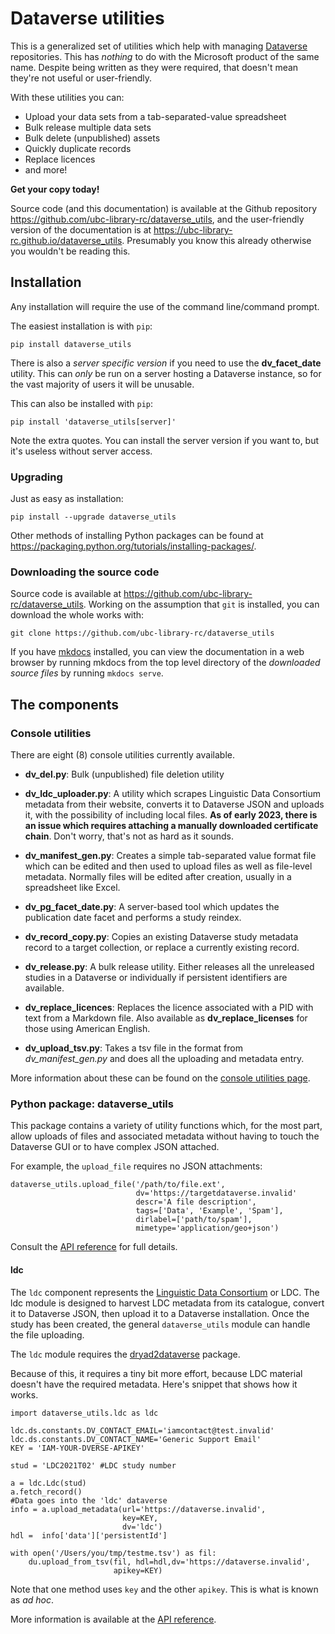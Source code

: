 # Dataverse utilities

This is a generalized set of utilities which help with managing [Dataverse](https://dataverse.org) repositories. This has *nothing* to do with the Microsoft product of the same name. Despite being written as they were required, that doesn't mean they're not useful or user-friendly. 

With these utilities you can:

* Upload your data sets from a tab-separated-value spreadsheet
* Bulk release multiple data sets
* Bulk delete (unpublished) assets
* Quickly duplicate records
* Replace licences
* and more!

**Get your copy today!**

Source code (and this documentation) is available at the Github repository <https://github.com/ubc-library-rc/dataverse_utils>, and the user-friendly version of the documentation is at <https://ubc-library-rc.github.io/dataverse_utils>. Presumably you know this already otherwise you wouldn't be reading this.

## Installation

Any installation will require the use of the command line/command prompt.

The easiest installation is with `pip`:

```nohighlight
pip install dataverse_utils
```

There is also a *server specific version* if you need to use the **dv_facet_date** utility. This can *only* be run on a server hosting a Dataverse instance, so for the vast majority of users it will be unusable.

This can also be installed with `pip`:

```nohighlight
pip install 'dataverse_utils[server]'
```

Note the extra quotes. You can install the server version if you want to, but it's useless without server access.

### Upgrading

Just as easy as installation:

```nohighlight
pip install --upgrade dataverse_utils
```

Other methods of installing Python packages can be found at <https://packaging.python.org/tutorials/installing-packages/>.

### Downloading the source code

Source code is available at <https://github.com/ubc-library-rc/dataverse_utils>. Working on the assumption that `git` is installed, you can download the whole works with:

`git clone https://github.com/ubc-library-rc/dataverse_utils`

If you have [mkdocs](https://www.mkdocs.org) installed, you can view the documentation in a web browser by running mkdocs from the top level directory of the *downloaded source files* by running `mkdocs serve`.

## The components

### Console utilities 

There are eight (8) console utilities currently available.

* **dv_del.py**: Bulk (unpublished) file deletion utility

* **dv_ldc_uploader.py**: A utility which scrapes Linguistic Data Consortium metadata from their website, converts it to Dataverse JSON and uploads it, with the possibility of including local files. **As of early 2023, there is an issue which requires attaching a manually downloaded certificate chain**. Don't worry, that's not as hard as it sounds.

* **dv_manifest_gen.py**: Creates a simple tab-separated value format file which can be edited and then used to upload files as well as file-level metadata. Normally files will be edited after creation, usually in a spreadsheet like Excel.

* **dv_pg_facet_date.py**: A server-based tool which updates the publication date facet and performs a study reindex.

* **dv_record_copy.py**: Copies an existing Dataverse study metadata record to a target collection, or replace a currently existing record.

* **dv_release.py**: A bulk release utility. Either releases all the unreleased studies in a Dataverse or individually if persistent identifiers are available.

* **dv_replace_licences**: Replaces the licence associated with a PID with text from a Markdown file. Also available as **dv_replace_licenses** for those using American English.

* **dv_upload_tsv.py**: Takes a tsv file in the format from *dv_manifest_gen.py* and does all the uploading and metadata entry.


More information about these can be found on the [console utilities page](scripts.md).

### Python package: dataverse_utils

This package contains a variety of utility functions which, for the most part, allow uploads of files and associated metadata without having to touch the Dataverse GUI or to have complex JSON attached.

For example, the `upload_file` requires no JSON attachments:

```
dataverse_utils.upload_file('/path/to/file.ext',
                            dv='https://targetdataverse.invalid'
                            descr='A file description',
                            tags=['Data', 'Example', 'Spam'],
                            dirlabel=['path/to/spam'],
                            mimetype='application/geo+json') 
```

Consult the [API reference](api_ref.md) for full details.

#### ldc

The `ldc` component represents the [Linguistic Data Consortium](https://catalog.ldc.upenn.edu/) or LDC. The ldc module is designed to harvest LDC metadata from its catalogue, convert it to Dataverse JSON, then upload it to a Dataverse installation. Once the study has been created, the general `dataverse_utils` module can handle the file uploading.

The `ldc` module requires the [dryad2dataverse](https://github.com/ubc-library-rc/dryad2dataverse) package.

Because of this, it requires a tiny bit more effort, because LDC material doesn't have the required metadata. Here's snippet that shows how it works.

```
import dataverse_utils.ldc as ldc

ldc.ds.constants.DV_CONTACT_EMAIL='iamcontact@test.invalid'
ldc.ds.constants.DV_CONTACT_NAME='Generic Support Email'
KEY = 'IAM-YOUR-DVERSE-APIKEY'

stud = 'LDC2021T02' #LDC study number

a = ldc.Ldc(stud)
a.fetch_record()
#Data goes into the 'ldc' dataverse
info = a.upload_metadata(url='https://dataverse.invalid', 
		  				 key=KEY, 
		  				 dv='ldc')
hdl =  info['data']['persistentId'] 

with open('/Users/you/tmp/testme.tsv') as fil:
	du.upload_from_tsv(fil, hdl=hdl,dv='https://dataverse.invalid', 
                       apikey=KEY)
```
Note that one method uses `key` and the other `apikey`. This is what is known as _ad hoc_. 

More information is available at the [API reference](api_ref.md).
